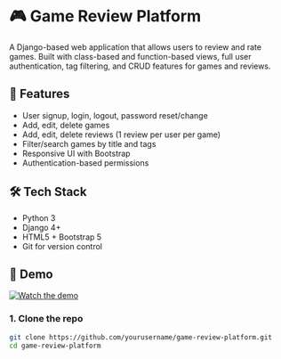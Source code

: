 # 🎮 Game Review Platform

A Django-based web application that allows users to review and rate games. Built with class-based and function-based views, full user authentication, tag filtering, and CRUD features for games and reviews.

## 🔧 Features

- User signup, login, logout, password reset/change
- Add, edit, delete games
- Add, edit, delete reviews (1 review per user per game)
- Filter/search games by title and tags
- Responsive UI with Bootstrap
- Authentication-based permissions

## 🛠️ Tech Stack

- Python 3
- Django 4+
- HTML5 + Bootstrap 5
- Git for version control

## 🎥 Demo

[![Watch the demo](https://img.youtube.com/vi/hDux-5Fnj5Y/0.jpg)](https://www.youtube.com/watch?v=hDux-5Fnj5Y)

### 1. Clone the repo

```bash
git clone https://github.com/yourusername/game-review-platform.git
cd game-review-platform
